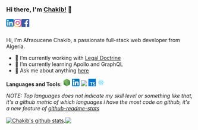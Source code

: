 ### Hi there, I'm [Chakib!](https://brings123.github.io/ChakibAfraoucene/) 👋

<a href="https://www.linkedin.com/in/chakib-afraoucene-655833123/">
  <img align="left" alt="Chakib Afraoucene : Facebook" width="20px" src="https://github.com/brings123/brings123/blob/master/assets/linkedin.png" />
</a>
<a href="https://www.instagram.com/chakib.afrou/">
  <img align="left" alt="Chakib Afraoucene : Instagram" width="21px" src="https://github.com/brings123/brings123/blob/master/assets/instagram.png" />
</a>
<a href="https://www.facebook.com/bibi.fafa.92/">
  <img align="left" alt="Chakib's Facebook" width="21px" src="https://github.com/brings123/brings123/blob/master/assets/facebook.png" />
</a>

<br />
<br />

Hi, I'm Afraoucene Chakib, a passionate full-stack web developer from Algeria.

- 🔭 I’m currently working with [Legal Doctrine](https://legal-doctrine.com)
- 🌱 I’m currently learning Apollo and GraphQL
- 💬 Ask me about anything [here](https://www.linkedin.com/in/chakib-afraoucene-655833123/)

**Languages and Tools:**
<code><img height="20" src="https://raw.githubusercontent.com/github/explore/80688e429a7d4ef2fca1e82350fe8e3517d3494d/topics/nodejs/nodejs.png"></code>
<code><img height="20" src="https://github.com/brings123/brings123/blob/master/assets/linkedin.png"></code>
<code><img height="20" src="https://raw.githubusercontent.com/github/explore/80688e429a7d4ef2fca1e82350fe8e3517d3494d/topics/javascript/mongodb.png"></code>
<code><img height="20" src="https://raw.githubusercontent.com/github/explore/80688e429a7d4ef2fca1e82350fe8e3517d3494d/topics/typescript/typescript.png"></code>
<code><img height="20" src="https://raw.githubusercontent.com/github/explore/80688e429a7d4ef2fca1e82350fe8e3517d3494d/topics/react/react.png"></code>

<!---
  if you have forked this to use on your profile,
  Change the `github-readme-stats.anuraghazra1.vercel.app` to `github-readme-stats.vercel.app`
--->

<!-- Change the `github-readme-stats.anuraghazra1.vercel.app` to `github-readme-stats.vercel.app`  -->

_NOTE: Top languages does not indicate my skill level or something like that, it's a github metric of which languages i have the most code on github, it's a new feature of [github-readme-stats](https://github.com/anuraghazra/github-readme-stats)_

<a href="https://github.com/brings123/ChakibAfraoucene">
  <img align="center" src="https://github-readme-stats.anuraghazra1.vercel.app/api?username=brings123&show_icons=true&include_all_commits=true&theme=material-palenight" alt="Chakib's github stats" />
</a>
<a href="https://github.com/brings123/ChakibAfraoucene">
  <!-- Change the `github-readme-stats.anuraghazra1.vercel.app` to `github-readme-stats.vercel.app`  -->
  <img align="center" src="https://github-readme-stats.vercel.app/api/top-langs/?username=brings123&layout=compact&theme=material-palenight" />
</a>
